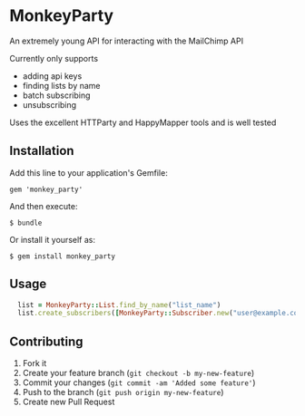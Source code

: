 # MonkeyParty

An extremely young API for interacting with the MailChimp API

Currently only supports 

* adding api keys
* finding lists by name
* batch subscribing 
* unsubscribing

Uses the excellent HTTParty and HappyMapper tools and is well tested

## Installation

Add this line to your application's Gemfile:

    gem 'monkey_party'

And then execute:

    $ bundle

Or install it yourself as:

    $ gem install monkey_party

## Usage

```ruby
  list = MonkeyParty::List.find_by_name("list_name")
  list.create_subscribers([MonkeyParty::Subscriber.new("user@example.com")])
```


## Contributing

1. Fork it
2. Create your feature branch (`git checkout -b my-new-feature`)
3. Commit your changes (`git commit -am 'Added some feature'`)
4. Push to the branch (`git push origin my-new-feature`)
5. Create new Pull Request
